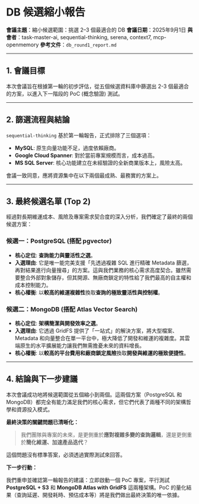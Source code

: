 # DB 候選縮小報告

**會議主題**：縮小候選範圍：挑選 2–3 個最適合的 DB
**會議日期**：2025年9月1日
**與會者**：task-master-ai, sequential-thinking, serena, context7, mcp-openmemory
**參考文件**：`db_round1_report.md`

---

## 1. 會議目標

本次會議旨在根據第一輪的初步評估，從五個候選資料庫中篩選出 2-3 個最適合的方案，以進入下一階段的 PoC (概念驗證) 測試。

---

## 2. 篩選流程與結論

`sequential-thinking` 基於第一輪報告，正式排除了三個選項：
- **MySQL**: 原生向量功能不足，過度依賴廠商。
- **Google Cloud Spanner**: 對於當前專案規模而言，成本過高。
- **MS SQL Server**: 核心功能建立在未經驗證的全新商業版本上，風險太高。

會議一致同意，應將資源集中在以下兩個最成熟、最務實的方案上。

---

## 3. 最終候選名單 (Top 2)

經過對長期維運成本、風險及專案需求契合度的深入分析，我們確定了最終的兩個候選方案：

### **候選一：PostgreSQL (搭配 pgvector)**

- **核心定位**: **查詢能力與靈活性之選**。
- **入選理由**: 它是唯一能完美支援「先透過複雜 SQL 進行精確 Metadata 篩選，再對結果進行向量搜尋」的方案。這與我們業務的核心需求高度契合。雖然需要整合外部對象儲存，但其開源、無廠商鎖定的特性給了我們最高的自主權和成本控制能力。
- **核心權衡**: 以**較高的維運複雜性**換取**查詢的極致靈活性與控制權**。

### **候選二：MongoDB (搭配 Atlas Vector Search)**

- **核心定位**: **架構簡潔與開發效率之選**。
- **入選理由**: 它透過 GridFS 提供了「一站式」的解決方案，將大型檔案、Metadata 和向量整合在單一平台中，極大降低了開發和維運的複雜度。其雲端原生的水平擴展能力讓我們無需擔憂未來的資料增長。
- **核心權衡**: 以**較高的平台費用和廠商鎖定風險**換取**開發與維運的極致便捷性**。

---

## 4. 結論與下一步建議

本次會議成功地將候選範圍從五個縮小到兩個。這兩個方案（PostgreSQL 和 MongoDB）都完全有能力滿足我們的核心需求，但它們代表了兩種不同的架構哲學和資源投入模式。

**最終決策的關鍵問題已清晰化：**

> 我們團隊與專案的未來，是更側重於**應對複雜多變的查詢邏輯**，還是更側重於**簡化維運、加速產品迭代**？

這個問題沒有標準答案，必須透過實際測試來回答。

**下一步行動：**

我們重申並確認第一輪報告的建議：立即啟動一個 PoC 專案，平行測試 **PostgreSQL + S3** 和 **MongoDB Atlas with GridFS** 這兩種架構。PoC 的量化結果（查詢延遲、開發耗時、預估成本等）將是我們做出最終決策的唯一依據。
